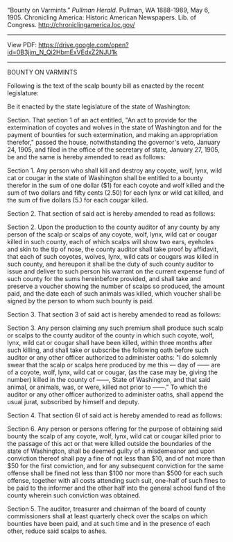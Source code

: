 

“Bounty on Varmints.” *Pullman Herald.* Pullman, WA 1888-1989, May 6, 1905. Chronicling America: Historic American Newspapers. Lib. of Congress. http://chroniclingamerica.loc.gov/

***
View PDF: https://drive.google.com/open?id=0B3jjm_N_Qi2HbmExVEdxZ2NJU1k
***
BOUNTY ON VARMINTS

Following is the text of the scalp bounty bill as enacted by the recent legislature:

Be it enacted by the state legislature of the state of Washington:

Section. That section 1 of an act entitled, "An act to provide for the extermination of coyotes and wolves in the state of Washington and for the payment of bounties for such extermination, and making an appropriation therefor," passed the house, notwithstanding the governor's veto, January 24, 1905, and filed in the office of the secretary of state, January 27, 1905, be and the same is hereby amended to read as follows:

Section 1. Any person who shall kill and destroy any coyote, wolf, lynx, wild cat or cougar in the state of Washington shall be entitled to a bounty therefor in the sum of one dollar ($1) for each coyote and wolf killed and the sum of two dollars and fifty cents (2.50) for each lynx or wild cat killed, and the sum of five dollars (5.) for each cougar killed.

Section 2. That section of said act is hereby amended to read as follows:

Section 2. Upon the production to the county auditor of any county by any person of the scalp or scalps of any coyote, wolf, lynx, wild cat or cougar killed in such county, each of which scalps will show two ears, eyeholes and skin to the tip of nose, the county auditor shall take proof by affidavit, that each of such coyotes, wolves, lynx, wild cats or cougars was killed in such county, and hereupon it shall be the duty of such county auditor to issue and deliver to such person his warrant on the current expense fund of such county for the sums hereinbefore provided, and shall take and preserve a voucher showing the number of scalps so produced, the amount paid, and the date each of such animals was killed, which voucher shall be signed by the person to whom such bounty is paid.

Section 3. That section 3 of said act is hereby amended to read as follows:

Section 3. Any person claiming any such premium shall produce such scalp or scalps to the county auditor of the county in which such coyote, wolf, lynx, wild cat or cougar shall have been killed, within three months after such killing, and shall take or subscribe the following oath before such auditor or any other officer authorized to administer oaths: "I do solemnly swear that the scalp or scalps here produced by me this — day of —— are of a coyote, wolf, lynx, wild cat or cougar, (as the case may be, giving the number) killed in the county of ——, State of Washington, and that said animal, or animals, was, or were, killed not prior to ——." To which the auditor or any other officer authorized to administer oaths, shall append the usual jurat, subscribed by himself and deputy.

Section 4. That section 6l of said act is hereby amended to read as follows:

Section 6. Any person or persons offering for the purpose of obtaining said bounty the scalp of any coyote, wolf, lynx, wild cat or cougar killed prior to the passage of this act or that were killed outside the boundaries of the state of Washington, shall be deemed guilty of a misdemeanor and upon conviction thereof shall pay a fine of not less than $10, and of not more than $50 for the first conviction, and for any subsequent conviction for the same offense shall be fined not less than $100 nor more than $500 for each such offense, together with all costs attending such suit, one-half of such fines to be paid to the informer and the other half into the general school fund of the county wherein such conviction was obtained.

Section 5. The auditor, treasurer and chairman of the board of county commissioners shall at least quarterly check over the scalps on which bounties have been paid, and at such time and in the presence of each other, reduce said scalps to ashes.
